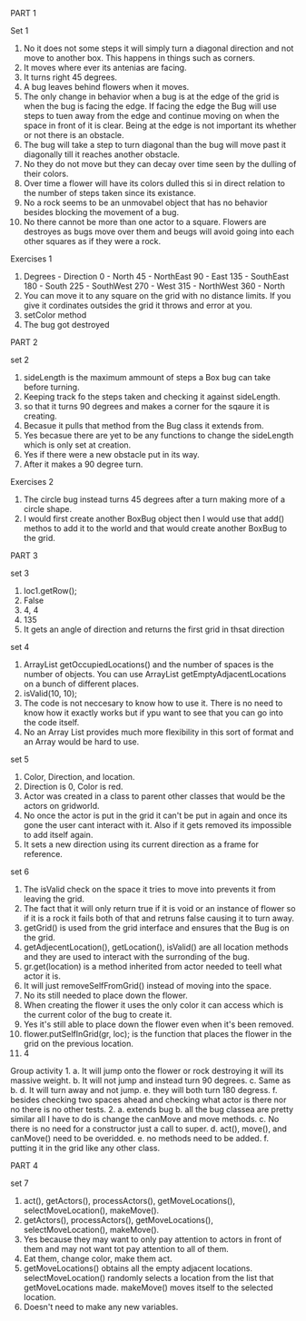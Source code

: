 PART 1

Set 1
1. No it does not some steps it will simply turn a diagonal direction and not move to another box. This happens in things such as corners.
2. It moves where ever its antenias are facing.
3. It turns right 45 degrees.
4. A bug leaves behind flowers when it moves.
5. The only change in behavior when a bug is at the edge of the grid is when the bug is facing the edge. If facing the edge the Bug will use steps to tuen away from the edge and continue moving on when the space in front of it is clear. Being at the edge is not important its whether or not there is an obstacle.
6. The bug will take a step to turn diagonal than the bug will move past it diagonally till it reaches another obstacle.
7. No they do not move but they can decay over time seen by the dulling of their colors.
8. Over time a flower will have its colors dulled this si in direct relation to the number of steps taken since its existance.
9. No a rock seems to be an unmovabel object that has no behavior besides blocking the movement of a bug.
10. No there cannot be more than one actor to a square. Flowers are destroyes as bugs move over them and beugs will avoid going into each other squares as if they were a rock.

Exercises 1
1. Degrees - Direction
0 - North
45 - NorthEast
90 - East
135 - SouthEast
180 - South
225 - SouthWest
270 - West
315 - NorthWest
360 - North
2. You can move it to any square on the grid with no distance limits. If you give it cordinates outsides the grid it throws and error at you.
3. setColor method
4. The bug got destroyed

PART 2

set 2
1. sideLength is the maximum ammount of steps a Box bug can take before turning.
2. Keeping track fo the steps taken and checking it against sideLength.
3. so that it turns 90 degrees and makes a corner for the sqaure it is creating.
4. Becasue it pulls that method from the Bug class it extends from.
5. Yes becasue there are yet to be any functions to change the sideLength which is only set at creation.
6. Yes if there were a new obstacle put in its way.
7. After it makes a 90 degree turn.

Exercises 2
1. The circle bug instead turns 45 degrees after a turn making more of a circle shape.
5. I would first create another BoxBug object then I would use that add() methos to add it to the world and that would create another BoxBug to the grid.

PART 3

set 3
1. loc1.getRow();
2. False
3. 4, 4
4. 135
5. It gets an angle of direction and returns the first grid in thsat direction

set 4
1. ArrayList<Location> getOccupiedLocations() and the number of spaces is the number of objects. You can use ArrayList<Location> getEmptyAdjacentLocations on a bunch of different places.
2. isValid(10, 10);
3. The code is not neccesary to know how to use it. There is no need to know how it exactly works but if ypu want to see that you can go into the code itself.
4. No an Array List provides much more flexibility in this sort of format and an Array would be hard to use.

set 5
1. Color, Direction, and location.
2. Direction is 0, Color is red.
3. Actor was created in a class to parent other classes that would be the actors on gridworld.
4. No once the actor is put in the grid it can't be put in again and once its gone the user cant interact with it. Also if it gets removed its impossible to add itself again.
5. It sets a new direction  using its current direction as a frame for reference.

set 6
1. The isValid check on the space it tries to move into prevents it from leaving the grid.
2. The fact that it will only return true if it is void or an instance of flower so if it is a rock it fails both of that and retruns false causing it to turn away.
3. getGrid() is used from the grid interface and ensures that the Bug is on the grid.
4. getAdjecentLocation(), getLocation(), isValid() are all location methods and they are used to interact with the surronding of the bug.
5. gr.get(location) is a method inherited from actor needed to teell what actor it is.
6. It will just removeSelfFromGrid() instead of moving into the space.
7. No its still needed to place down the flower.
8. When creating the flower it uses the only color it can access which is the current color of the bug to create it.
9. Yes it's still able to place down the flower even when it's been removed.
10. flower.putSelfInGrid(gr, loc); is the function that places the flower in the grid on the previous location.
11. 4

Group activity
1. 
a. It will jump onto the flower or rock destroying it will its massive weight.
b. It will not jump and instead turn 90 degrees.
c. Same as b.
d. It will turn away and not jump.
e. they will both turn 180 degress.
f. besides checking two spaces ahead and checking what actor is there nor no there is no other tests.
2. 
a. extends bug
b. all the bug classea are pretty similar all I have to do is change the canMove and move methods.
c. No there is no need for a constructor just a call to super.
d. act(), move(), and canMove() need to be overidded.
e. no methods need to be added.
f. putting it in the grid like any other class.

PART 4

set 7
1. act(), getActors(), processActors(), getMoveLocations(), selectMoveLocation(), makeMove().
2. getActors(), processActors(), getMoveLocations(), selectMoveLocation(), makeMove().
3. Yes because they may want to only pay attention to actors in front of them and may not want tot pay attention to all of them.
4. Eat them, change color, make them act.
5. getMoveLocations() obtains all the empty adjacent locations. selectMoveLocation() randomly selects a location from the list that getMoveLocations made. makeMove() moves itself to the selected location.
6. Doesn't need to make any new variables.